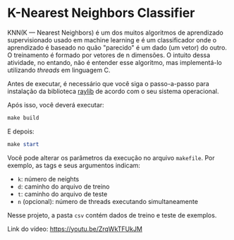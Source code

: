 # K-Nearest Neighbors Classifier

KNN(K — Nearest Neighbors) é um dos muitos algoritmos de aprendizado supervisionado usado em machine learning e é um classificador onde o aprendizado é baseado no quão "parecido" é um dado (um vetor) do outro. O treinamento é formado por vetores de n dimensões. O intuito dessa atividade, no entando, não é entender esse algoritmo, mas implementá-lo utilizando _threads_ em linguagem C.

Antes de executar, é necessário que você siga o passo-a-passo para instalação da biblioteca [raylib](https://www.raylib.com/index.html) de acordo com o seu sistema operacional.

Após isso, você deverá executar:

```powershell
make build
```

E depois:

```powershell
make start
```

Você pode alterar os parâmetros da execução no arquivo `makefile`. Por exemplo, as tags e seus argumentos indicam:

- `k`: número de neights
- `d`: caminho do arquivo de treino
- `t`: caminho do arquivo de teste
- `n` (opcional): número de threads executando simultaneamente

Nesse projeto, a pasta `csv` contém dados de treino e teste de exemplos.

Link do vídeo: https://youtu.be/ZrqWkTFUkJM
